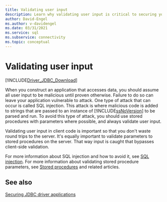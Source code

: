 ```yaml
---
title: Validating user input
description: Learn why validating user input is critical to securing your application from SQL injection attacks.
author: David-Engel
ms.author: v-davidengel
ms.date: 03/31/2021
ms.service: sql
ms.subservice: connectivity
ms.topic: conceptual
---
```


# Validating user input

[!INCLUDE[Driver_JDBC_Download](../../includes/driver_jdbc_download.md)]

When you construct an application that accesses data, you should assume all user input to be malicious until proven otherwise. Failure to do so can leave your application vulnerable to attack. One type of attack that can occur is called SQL injection. This attack is where malicious code is added to strings that are passed to an instance of [!INCLUDE[ssNoVersion](../../includes/ssnoversion-md.md)] to be parsed and run. To avoid this type of attack, you should use stored procedures with parameters where possible, and always validate user input.

Validating user input in client code is important so that you don't waste round trips to the server. It's equally important to validate parameters to stored procedures on the server. That way input is caught that bypasses client-side validation.

For more information about SQL injection and how to avoid it, see [SQL injection](../../relational-databases/security/sql-injection.md). For more information about validating stored procedure parameters, see [Stored procedures](../../relational-databases/stored-procedures/stored-procedures-database-engine.md) and related articles.

## See also

[Securing JDBC driver applications](securing-jdbc-driver-applications.md)
